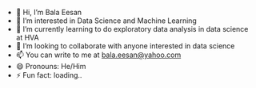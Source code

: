 - 👋 Hi, I’m Bala Eesan
- 👀 I’m interested in Data Science and Machine Learning
- 🌱 I’m currently learning to do exploratory data analysis in data science at HVA 
- 💞️ I’m looking to collaborate with anyone interested in data science
- 📫 You can write to me at bala.eesan@yahoo.com
- 😄 Pronouns: He/Him
- ⚡ Fun fact: loading..

<!---
Bala-PY/Bala-PY is a ✨ special ✨ repository because its `README.md` (this file) appears on your GitHub profile.
You can click the Preview link to take a look at your changes.
--->
